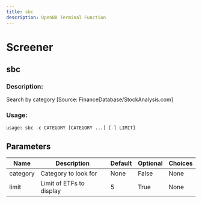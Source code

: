 ```yaml
---
title: sbc
description: OpenBB Terminal Function
---
```


# Screener

## sbc

### Description: 

Search by category [Source: FinanceDatabase/StockAnalysis.com]

### Usage: 
```python
usage: sbc -c CATEGORY [CATEGORY ...] [-l LIMIT]
```

## Parameters

| Name | Description | Default | Optional | Choices |
| ---- | ----------- | ------- | -------- | ------- |
| category | Category to look for | None | False | None |
| limit | Limit of ETFs to display | 5 | True | None |


